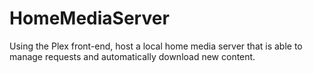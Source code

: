 # HomeMediaServer
Using the Plex front-end, host a local home media server that is able to manage requests and automatically download new content.
